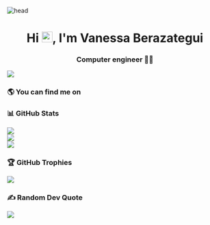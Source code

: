 ![head](https://user-images.githubusercontent.com/37006656/196012417-1d471109-1f53-4da1-b236-2fea32e1cc3d.jpg)

<h1 align="center">Hi <img src="https://media.giphy.com/media/hvRJCLFzcasrR4ia7z/giphy.gif" width="25px" height="25px">, I'm Vanessa Berazategui</h1>
<h3 align="center">Computer engineer 👩‍💻</h3>
 
[![](https://visitcount.itsvg.in/api?id=Vanessa-Berazategui&icon=1&color=1)](https://visitcount.itsvg.in)
 
### 🌎 You can find me on 

 
### 📊 GitHub Stats
![](https://github-readme-stats.vercel.app/api?username=Vanessa-Berazategui&theme=blueberry&hide_border=false&include_all_commits=true&count_private=true)<br/>
![](https://github-readme-streak-stats.herokuapp.com/?user=Vanessa-Berazategui&theme=blueberry&hide_border=false)<br/>
![](https://github-readme-stats.vercel.app/api/top-langs/?username=Vanessa-Berazategui&theme=blueberry&hide_border=false&include_all_commits=true&count_private=true&layout=compact)
 
### 🏆 GitHub Trophies
![](https://github-profile-trophy.vercel.app/?username=Vanessa-Berazategui&theme=radical&no-frame=false&no-bg=true&margin-w=4)

### ✍️ Random Dev Quote
![](https://quotes-github-readme.vercel.app/api?type=horizontal&theme=radical)

<!--
<a href="https://app.daily.dev/vaneberazategui"><img src="https://api.daily.dev/devcards/52e2c81911bf435f9cc6ba7e3197d861.png?r=zzw" width="400" alt="Vanessa Berazategui's Dev Card"/></a>
 -->
 
<!--
**Vanessa-Berazategui/Vanessa-Berazategui** is a ✨ _special_ ✨ repository because its `README.md` (this file) appears on your GitHub profile.

Here are some ideas to get you started:

- 🔭 I’m currently working on ...
- 🌱 I’m currently learning ...
- 👯 I’m looking to collaborate on ...
- 🤔 I’m looking for help with ...
- 💬 Ask me about ...
- 📫 How to reach me: ...
- 😄 Pronouns: ...
- ⚡ Fun fact: ...
-->
